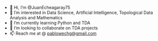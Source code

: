 - 👋 Hi, I’m @JuanEcheagaray75
- 👀 I’m interested in Data Science, Artificial Intelligence, Topological Data Analysis and Mathematics
- 🌱 I’m currently learning Python and TDA
- 💞️ I’m looking to collaborate on TDA projects
- 📫 Reach me at @ pablowechg@gmail.com

<!---
JuanEcheagaray75/JuanEcheagaray75 is a ✨ special ✨ repository because its `README.md` (this file) appears on your GitHub profile.
You can click the Preview link to take a look at your changes.
--->
